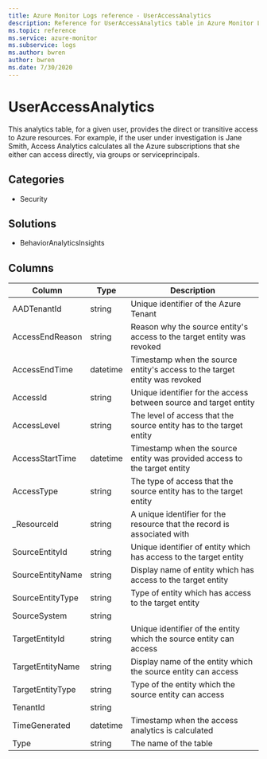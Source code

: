 ```yaml
---
title: Azure Monitor Logs reference - UserAccessAnalytics
description: Reference for UserAccessAnalytics table in Azure Monitor Logs.
ms.topic: reference
ms.service: azure-monitor
ms.subservice: logs
ms.author: bwren
author: bwren
ms.date: 7/30/2020
---
```


# UserAccessAnalytics

 This analytics table, for a given user, provides the direct or transitive access to Azure resources. For example, if the user under investigation is Jane Smith, Access Analytics calculates all the Azure subscriptions that she either can access directly, via groups or serviceprincipals.

## Categories

- Security
## Solutions

- BehaviorAnalyticsInsights




## Columns

|Column|Type|Description|
|---|---|---|
|AADTenantId|string|Unique identifier of the Azure Tenant|
|AccessEndReason|string|Reason why the source entity's access to the target entity was revoked|
|AccessEndTime|datetime|Timestamp when the source entity's access to the target entity was revoked|
|AccessId|string|Unique identifier for the access between source and target entity|
|AccessLevel|string|The level of access that the source entity has to the target entity|
|AccessStartTime|datetime|Timestamp when the source entity was provided access to the target entity|
|AccessType|string|The type of access that the source entity has to the target entity|
|_ResourceId|string|A unique identifier for the resource that the record is associated with|
|SourceEntityId|string|Unique identifier of entity which has access to the target entity|
|SourceEntityName|string|Display name of entity which has access to the target entity|
|SourceEntityType|string|Type of entity which has access to the target entity|
|SourceSystem|string||
|TargetEntityId|string|Unique identifier of the entity which the source entity can access|
|TargetEntityName|string|Display name of the entity which the source entity can access|
|TargetEntityType|string|Type of the entity which the source entity can access|
|TenantId|string||
|TimeGenerated|datetime|Timestamp when the access analytics is calculated|
|Type|string|The name of the table|
